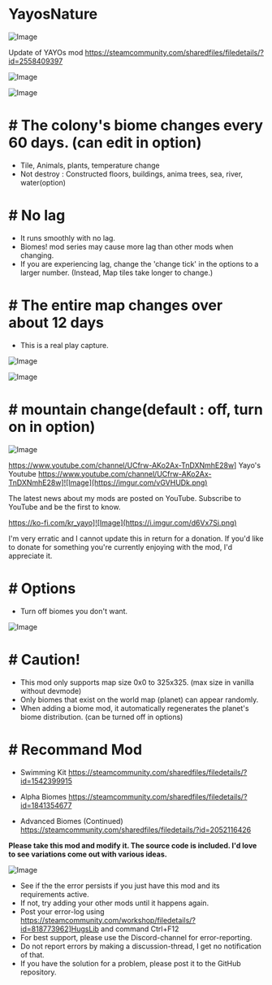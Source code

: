 # YayosNature

![Image](https://i.imgur.com/buuPQel.png)

Update of YAYOs mod https://steamcommunity.com/sharedfiles/filedetails/?id=2558409397

![Image](https://i.imgur.com/pufA0kM.png)

	
![Image](https://i.imgur.com/Z4GOv8H.png)

# **# The colony's biome changes every 60 days. (can edit in option)**

- Tile, Animals, plants, temperature change
- Not destroy : Constructed floors, buildings, anima trees, sea, river, water(option)

# **# No lag**

- It runs smoothly with no lag.
- Biomes! mod series may cause more lag than other mods when changing.
- If you are experiencing lag, change the 'change tick' in the options to a larger number. (Instead, Map tiles take longer to change.)


# **# The entire map changes over about 12 days**

- This is a real play capture.

![Image](https://imgur.com/wXaSiuh.png)


![Image](https://imgur.com/kDYv8uV.png)



# **# mountain change(default : off, turn on in option)**

![Image](https://imgur.com/1hLtpEX.png)




https://www.youtube.com/channel/UCfrw-AKo2Ax-TnDXNmhE28w] Yayo's Youtube
https://www.youtube.com/channel/UCfrw-AKo2Ax-TnDXNmhE28w]![Image](https://imgur.com/vGVHUDk.png)

The latest news about my mods are posted on YouTube.
Subscribe to YouTube and be the first to know.


https://ko-fi.com/kr_yayo]![Image](https://i.imgur.com/d6Vx7Sj.png)

I'm very erratic and I cannot update this in return for a donation.
If you'd like to donate for something you're currently enjoying with the mod, I'd appreciate it.



# **# Options**

- Turn off biomes you don't want.

![Image](https://imgur.com/EXRUFRp.png)






# **# Caution!**

- This mod only supports map size 0x0 to 325x325. (max size in vanilla without devmode)
- Only biomes that exist on the world map (planet) can appear randomly.
- When adding a biome mod, it automatically regenerates the planet's biome distribution. (can be turned off in options)


# **# Recommand Mod**


- Swimming Kit
https://steamcommunity.com/sharedfiles/filedetails/?id=1542399915

- Alpha Biomes
https://steamcommunity.com/sharedfiles/filedetails/?id=1841354677

- Advanced Biomes (Continued)
https://steamcommunity.com/sharedfiles/filedetails/?id=2052116426



**Please take this mod and modify it. The source code is included.
I'd love to see variations come out with various ideas.**

![Image](https://i.imgur.com/PwoNOj4.png)



-  See if the the error persists if you just have this mod and its requirements active.
-  If not, try adding your other mods until it happens again.
-  Post your error-log using https://steamcommunity.com/workshop/filedetails/?id=818773962]HugsLib and command Ctrl+F12
-  For best support, please use the Discord-channel for error-reporting.
-  Do not report errors by making a discussion-thread, I get no notification of that.
-  If you have the solution for a problem, please post it to the GitHub repository.


